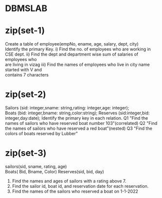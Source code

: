 # DBMSLAB

# zip(set-1)
Create a table of employee(empNo, ename, age, salary, dept, city)		                
Identify the primary Key. 
i)   Find the no. of employees who are working in CSE dept.
ii)  Find the dept and department wise sum of salaries of employees who    
     are living   in vizag
iii) Find the names of employees who live in city name started with V and  
       contains 7 characters
# zip(set-2)
Sailors (sid: integer,sname: string,rating: integer,age: integer);				
Boats (bid: integer,bname: string,color:string);
Reserves (sid:integer,bid: integer,day:date);
Identify the primary key in each relation.
Q1 "Find the names of sailors who have reserved boat number 103"(correlated)
Q2 "Find the names of sailors who have reserved a red boat"(nested)
Q3 "Find the colors of boats reserved by Lubber"
# zip(set-3)
sailors(sid, sname, rating, age)           						
Boats( Bid, Bname, Color)
Reserves(sid, bid, day)
1.	Find the names and ages of sailors with a rating above 7.
2.	Find the sailor id, boat id, and reservation date for each reservation.
3.	Find the names of the  sailors who reserved  a boat on 1-1-2022
